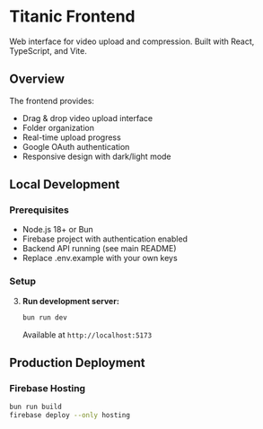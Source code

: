 # Titanic Frontend

Web interface for video upload and compression. Built with React, TypeScript, and Vite.

## Overview

The frontend provides:
- Drag & drop video upload interface
- Folder organization
- Real-time upload progress
- Google OAuth authentication
- Responsive design with dark/light mode

## Local Development

### Prerequisites
- Node.js 18+ or Bun
- Firebase project with authentication enabled
- Backend API running (see main README)
- Replace .env.example with your own keys

### Setup

3. **Run development server:**
   ```bash
   bun run dev
   ```
   Available at `http://localhost:5173`

## Production Deployment

### Firebase Hosting
```bash
bun run build
firebase deploy --only hosting
```
